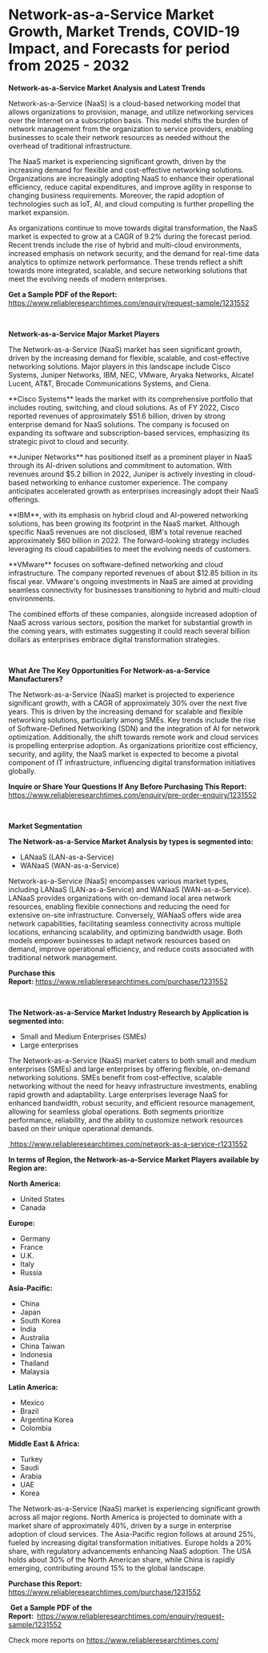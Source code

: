 <p><h1>Network-as-a-Service Market Growth, Market Trends, COVID-19 Impact, and Forecasts for period from 2025 - 2032</h1></p><p><strong>Network-as-a-Service Market Analysis and Latest Trends</strong></p>
<p><p>Network-as-a-Service (NaaS) is a cloud-based networking model that allows organizations to provision, manage, and utilize networking services over the Internet on a subscription basis. This model shifts the burden of network management from the organization to service providers, enabling businesses to scale their network resources as needed without the overhead of traditional infrastructure.</p><p>The NaaS market is experiencing significant growth, driven by the increasing demand for flexible and cost-effective networking solutions. Organizations are increasingly adopting NaaS to enhance their operational efficiency, reduce capital expenditures, and improve agility in response to changing business requirements. Moreover, the rapid adoption of technologies such as IoT, AI, and cloud computing is further propelling the market expansion.</p><p>As organizations continue to move towards digital transformation, the NaaS market is expected to grow at a CAGR of 9.2% during the forecast period. Recent trends include the rise of hybrid and multi-cloud environments, increased emphasis on network security, and the demand for real-time data analytics to optimize network performance. These trends reflect a shift towards more integrated, scalable, and secure networking solutions that meet the evolving needs of modern enterprises.</p></p>
<p><strong>Get a Sample PDF of the Report:&nbsp;</strong> <a href="https://www.reliableresearchtimes.com/enquiry/request-sample/1231552?utm_campaign=2207&utm_medium=2&utm_source=Github&utm_content=ia&utm_term=08042025&utm_id=network-as-a-service">https://www.reliableresearchtimes.com/enquiry/request-sample/1231552</a></p>
<p>&nbsp;</p>
<p><strong>Network-as-a-Service Major Market Players</strong></p>
<p><p>The Network-as-a-Service (NaaS) market has seen significant growth, driven by the increasing demand for flexible, scalable, and cost-effective networking solutions. Major players in this landscape include Cisco Systems, Juniper Networks, IBM, NEC, VMware, Aryaka Networks, Alcatel Lucent, AT&T, Brocade Communications Systems, and Ciena.</p><p>**Cisco Systems** leads the market with its comprehensive portfolio that includes routing, switching, and cloud solutions. As of FY 2022, Cisco reported revenues of approximately $51.6 billion, driven by strong enterprise demand for NaaS solutions. The company is focused on expanding its software and subscription-based services, emphasizing its strategic pivot to cloud and security.</p><p>**Juniper Networks** has positioned itself as a prominent player in NaaS through its AI-driven solutions and commitment to automation. With revenues around $5.2 billion in 2022, Juniper is actively investing in cloud-based networking to enhance customer experience. The company anticipates accelerated growth as enterprises increasingly adopt their NaaS offerings.</p><p>**IBM**, with its emphasis on hybrid cloud and AI-powered networking solutions, has been growing its footprint in the NaaS market. Although specific NaaS revenues are not disclosed, IBM's total revenue reached approximately $60 billion in 2022. The forward-looking strategy includes leveraging its cloud capabilities to meet the evolving needs of customers.</p><p>**VMware** focuses on software-defined networking and cloud infrastructure. The company reported revenues of about $12.85 billion in its fiscal year. VMware's ongoing investments in NaaS are aimed at providing seamless connectivity for businesses transitioning to hybrid and multi-cloud environments.</p><p>The combined efforts of these companies, alongside increased adoption of NaaS across various sectors, position the market for substantial growth in the coming years, with estimates suggesting it could reach several billion dollars as enterprises embrace digital transformation strategies.</p></p>
<p>&nbsp;</p>
<p><strong>What Are The Key Opportunities For Network-as-a-Service Manufacturers?</strong></p>
<p><p>The Network-as-a-Service (NaaS) market is projected to experience significant growth, with a CAGR of approximately 30% over the next five years. This is driven by the increasing demand for scalable and flexible networking solutions, particularly among SMEs. Key trends include the rise of Software-Defined Networking (SDN) and the integration of AI for network optimization. Additionally, the shift towards remote work and cloud services is propelling enterprise adoption. As organizations prioritize cost efficiency, security, and agility, the NaaS market is expected to become a pivotal component of IT infrastructure, influencing digital transformation initiatives globally.</p></p>
<p><strong>Inquire or Share Your Questions If Any Before Purchasing This Report:</strong> <a href="https://www.reliableresearchtimes.com/enquiry/pre-order-enquiry/1231552?utm_campaign=2207&utm_medium=2&utm_source=Github&utm_content=ia&utm_term=08042025&utm_id=network-as-a-service">https://www.reliableresearchtimes.com/enquiry/pre-order-enquiry/1231552</a></p>
<p>&nbsp;</p>
<p><strong>Market Segmentation</strong></p>
<p><strong>The Network-as-a-Service Market Analysis by types is segmented into:</strong></p>
<p><ul><li>LANaaS (LAN-as-a-Service)</li><li>WANaaS (WAN-as-a-Service)</li></ul></p>
<p><p>Network-as-a-Service (NaaS) encompasses various market types, including LANaaS (LAN-as-a-Service) and WANaaS (WAN-as-a-Service). LANaaS provides organizations with on-demand local area network resources, enabling flexible connections and reducing the need for extensive on-site infrastructure. Conversely, WANaaS offers wide area network capabilities, facilitating seamless connectivity across multiple locations, enhancing scalability, and optimizing bandwidth usage. Both models empower businesses to adapt network resources based on demand, improve operational efficiency, and reduce costs associated with traditional network management.</p></p>
<p><strong>Purchase this Report:&nbsp;</strong><a href="https://www.reliableresearchtimes.com/purchase/1231552?utm_campaign=2207&utm_medium=2&utm_source=Github&utm_content=ia&utm_term=08042025&utm_id=network-as-a-service">https://www.reliableresearchtimes.com/purchase/1231552</a></p>
<p>&nbsp;</p>
<p><strong>The Network-as-a-Service Market Industry Research by Application is segmented into:</strong></p>
<p><ul><li>Small and Medium Enterprises (SMEs)</li><li>Large enterprises</li></ul></p>
<p><p>The Network-as-a-Service (NaaS) market caters to both small and medium enterprises (SMEs) and large enterprises by offering flexible, on-demand networking solutions. SMEs benefit from cost-effective, scalable networking without the need for heavy infrastructure investments, enabling rapid growth and adaptability. Large enterprises leverage NaaS for enhanced bandwidth, robust security, and efficient resource management, allowing for seamless global operations. Both segments prioritize performance, reliability, and the ability to customize network resources based on their unique operational demands.</p></p>
<p><a href="https://www.reliableresearchtimes.com/network-as-a-service-r1231552?utm_campaign=2207&utm_medium=2&utm_source=Github&utm_content=ia&utm_term=08042025&utm_id=network-as-a-service">&nbsp;https://www.reliableresearchtimes.com/network-as-a-service-r1231552</a></p>
<p><strong>In terms of Region, the Network-as-a-Service Market Players available by Region are:</strong></p>
<p>
    <p> <strong> North America: </strong>
        <ul>
            <li>United States</li>
            <li>Canada</li>
        </ul>
        </p> 
    <p> <strong> Europe: </strong>
        <ul>
            <li>Germany</li>
            <li>France</li>
            <li>U.K.</li>
            <li>Italy</li>
            <li>Russia</li>
        </ul>
        </p> 
    <p> <strong> Asia-Pacific: </strong>
        <ul>
            <li>China</li>
            <li>Japan</li>
            <li>South Korea</li>
            <li>India</li>
            <li>Australia</li>
            <li>China Taiwan</li>
            <li>Indonesia</li>
            <li>Thailand</li>
            <li>Malaysia</li>
        </ul>
        </p> 
    <p> <strong> Latin America: </strong>
        <ul>
            <li>Mexico</li>
            <li>Brazil</li>
            <li>Argentina Korea</li>
            <li>Colombia</li>
        </ul>
        </p> 
    <p> <strong> Middle East & Africa: </strong>
        <ul>
            <li>Turkey</li>
            <li>Saudi</li>
            <li>Arabia</li>
            <li>UAE</li>
            <li>Korea</li>
        </ul>
    </p>
    </p>
<p><p>The Network-as-a-Service (NaaS) market is experiencing significant growth across all major regions. North America is projected to dominate with a market share of approximately 40%, driven by a surge in enterprise adoption of cloud services. The Asia-Pacific region follows at around 25%, fueled by increasing digital transformation initiatives. Europe holds a 20% share, with regulatory advancements enhancing NaaS adoption. The USA holds about 30% of the North American share, while China is rapidly emerging, contributing around 15% to the global landscape.</p></p>
<p><strong>Purchase this Report: </strong><a href="https://www.reliableresearchtimes.com/purchase/1231552?utm_campaign=2207&utm_medium=2&utm_source=Github&utm_content=ia&utm_term=08042025&utm_id=network-as-a-service">https://www.reliableresearchtimes.com/purchase/1231552</a></p>
<p>&nbsp;<strong>Get a Sample PDF of the Report:&nbsp;&nbsp;</strong><a href="https://www.reliableresearchtimes.com/enquiry/request-sample/1231552?utm_campaign=2207&utm_medium=2&utm_source=Github&utm_content=ia&utm_term=08042025&utm_id=network-as-a-service">https://www.reliableresearchtimes.com/enquiry/request-sample/1231552</a></p>
<p><strong></strong></p>
<p>Check more reports on <a href="https://www.reliableresearchtimes.com/?utm_campaign=2207&utm_medium=2&utm_source=Github&utm_content=ia&utm_term=08042025&utm_id=network-as-a-service">https://www.reliableresearchtimes.com/</a></p>
